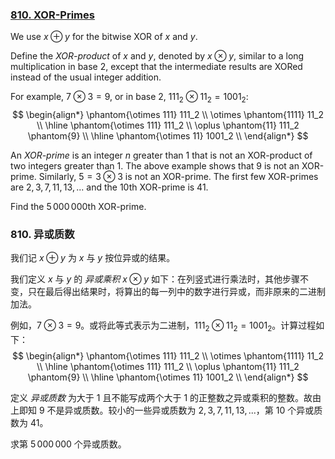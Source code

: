 ### [810. XOR-Primes](https://pe.xiaoyaowudi.com/problem=810)

We use $x\oplus y$ for the bitwise XOR of $x$ and $y$.

Define the *XOR-product* of $x$ and $y$, denoted by $x \otimes y$, similar to a long multiplication in base $2$, except that the intermediate results are XORed instead of the usual integer addition.

For example, $7 \otimes 3 = 9$, or in base $2$, $111_2 \otimes 11_2 = 1001_2$:
$$
\begin{align*}
\phantom{\otimes 111} 111_2 \\
\otimes \phantom{1111} 11_2 \\
\hline
\phantom{\otimes 111} 111_2 \\
\oplus \phantom{11} 111_2  \phantom{9} \\
\hline
\phantom{\otimes 11} 1001_2 \\
\end{align*}
$$

An *XOR-prime* is an integer $n$ greater than $1$ that is not an XOR-product of two integers greater than $1$. The above example shows that $9$ is not an XOR-prime. Similarly, $5 = 3 \otimes 3$ is not an XOR-prime. The first few XOR-primes are $2, 3, 7, 11, 13, ...$ and the 10th XOR-prime is $41$.

Find the $5\,000\,000$th XOR-prime.

### 810. 异或质数

我们记 $x\oplus y$ 为 $x$ 与 $y$ 按位异或的结果。

我们定义 $x$ 与 $y$ 的 *异或乘积* $x \otimes y$ 如下：在列竖式进行乘法时，其他步骤不变，只在最后得出结果时，将算出的每一列中的数字进行异或，而非原来的二进制加法。

例如，$7 \otimes 3 = 9$。或将此等式表示为二进制，$111_2 \otimes 11_2 = 1001_2$。计算过程如下：
$$
\begin{align*}
\phantom{\otimes 111} 111_2 \\
\otimes \phantom{1111} 11_2 \\
\hline
\phantom{\otimes 111} 111_2 \\
\oplus \phantom{11} 111_2  \phantom{9} \\
\hline
\phantom{\otimes 11} 1001_2 \\
\end{align*}
$$

定义 *异或质数* 为大于 $1$ 且不能写成两个大于 $1$ 的正整数之异或乘积的整数。故由上即知 $9$ 不是异或质数。较小的一些异或质数为 $2, 3, 7, 11, 13, ...$，第 10 个异或质数为 $41$。

求第 $5\,000\,000$ 个异或质数。